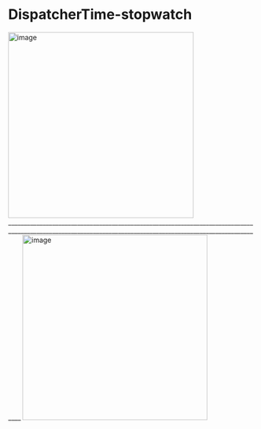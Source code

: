 # DispatcherTime-stopwatch
<img width="377" alt="image" src="https://github.com/HamzaCecen/DispatcherTime-stopwatch/assets/93983281/1d9d6480-04ca-445a-9c81-8d6bfc71b249">
________________________________________________________________________________________________________________________________________________________________
<img width="376" alt="image" src="https://github.com/HamzaCecen/DispatcherTime-stopwatch/assets/93983281/109ffebd-9170-4c4b-8f70-a26d250ebdae">
